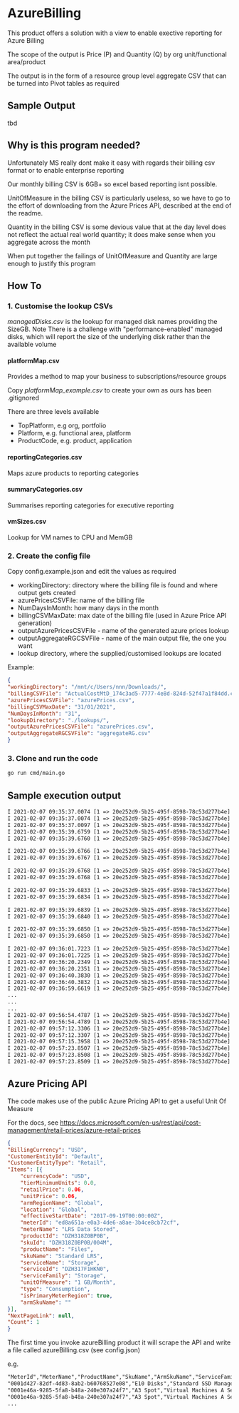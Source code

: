 # AzureBilling

This product offers a solution with a view to enable exective reporting for Azure Billing 

The scope of the output is Price (P) and Quantity (Q) by org unit/functional area/product

The output is in the form of a resource group level aggregate CSV that can be turned into Pivot tables as required

## Sample Output

tbd

## Why is this program needed?

Unfortunately MS really dont make it easy with regards their billing csv format or to enable enterprise reporting

Our monthly billing CSV is 6GB+ so excel based reporting isnt possible.

UnitOfMeasure in the billing CSV is particularly useless, so we have to go to the effort of downloading from the Azure Prices API, described at the end of the readme.

Quantity in the billing CSV is some devious value that at the day level does not reflect the actual real world quantity; it does make sense when you aggregate across the month

When put together the failings of UnitOfMeasure and Quantity are large enough to justify this program

## How To

### 1. Customise the lookup CSVs

*managedDisks.csv* is the lookup for managed disk names providing the SizeGB. Note There is a challenge with "performance-enabled" managed disks, which will report the size of the underlying disk rather than the available volume

#### platformMap.csv

Provides a method to map your business to subscriptions/resource groups

Copy *platformMap_example.csv* to create your own as ours has been .gitignored

There are three levels available

- TopPlatform, e.g org, portfolio
- Platform, e.g. functional area, platform
- ProductCode, e.g. product, application

#### reportingCategories.csv

Maps azure products to reporting categories

#### summaryCategories.csv

Summarises reporting categories for executive reporting

#### vmSizes.csv

Lookup for VM names to CPU and MemGB


### 2. Create the config file

Copy config.example.json and edit the values as required

- workingDirectory: directory where the billing file is found and where output gets created
- azurePricesCSVFile: name of the billing file
- NumDaysInMonth: how many days in the month
- billingCSVMaxDate: max date of the billing file (used in Azure Price API generation)
- outputAzurePricesCSVFile - name of the generated azure prices lookup
- outputAggregateRGCSVFile - name of the main output file, the one you want
- lookup directory, where the supplied/customised lookups are located

Example:

```json
{
"workingDirectory": "/mnt/c/Users/nnn/Downloads/",
"billingCSVFile": "ActualCostMtD_174c3ad5-7777-4e8d-824d-52f47a1f84dd.csv",
"azurePricesCSVFile": "azurePrices.csv",
"billingCSVMaxDate": "31/01/2021",
"NumDaysInMonth": "31",
"lookupDirectory": "./lookups/",
"outputAzurePricesCSVFile": "azurePrices.csv",
"outputAggregateRGCSVFile": "aggregateRG.csv"
}
```

### 3. Clone and run the code

```bash
go run cmd/main.go
```

## Sample execution output

```txt
I 2021-02-07 09:35:37.0074 [1 => 20e252d9-5b25-495f-8598-78c53d277b4e]  Config.go:32    &{/mnt/c/Users/adria/Downloads/ ActualCostMtD_174c3ad5-77af-4e8d-824d-52f47a1f84dd.csv azurePrices.csv 31/01/2021 31 ./lookups/ aggregateRG.csv execSummary.csv}
I 2021-02-07 09:35:37.0074 [1 => 20e252d9-5b25-495f-8598-78c53d277b4e]  main.go:23      /mnt/c/Users/adria/Downloads/azurePrices.csv
I 2021-02-07 09:35:37.0097 [1 => 20e252d9-5b25-495f-8598-78c53d277b4e]  AzurePrices.go:73       Successfully found file=/mnt/c/Users/adria/Downloads/azurePrices.csv
I 2021-02-07 09:35:39.6759 [1 => 20e252d9-5b25-495f-8598-78c53d277b4e]  AzurePrices.go:53       MEMORY Alloc = 84 MiB   TotalAlloc = 215 MiB    Sys = 138 MiB   NumGC = 16
I 2021-02-07 09:35:39.6760 [1 => 20e252d9-5b25-495f-8598-78c53d277b4e]  priceMeter.go:23        MeterLookup has 109476 records

I 2021-02-07 09:35:39.6766 [1 => 20e252d9-5b25-495f-8598-78c53d277b4e]  vmLookup.go:72  MEMORY Alloc = 84 MiB   TotalAlloc = 215 MiB    Sys = 138 MiB   NumGC = 16
I 2021-02-07 09:35:39.6767 [1 => 20e252d9-5b25-495f-8598-78c53d277b4e]  vmLookup.go:27  vmSizeLookup has 310 records

I 2021-02-07 09:35:39.6768 [1 => 20e252d9-5b25-495f-8598-78c53d277b4e]  managedDiskLookup.go:71 MEMORY Alloc = 84 MiB   TotalAlloc = 215 MiB    Sys = 138 MiB   NumGC = 16
I 2021-02-07 09:35:39.6768 [1 => 20e252d9-5b25-495f-8598-78c53d277b4e]  managedDiskLookup.go:27 managedDiskLookup has 37 records

I 2021-02-07 09:35:39.6833 [1 => 20e252d9-5b25-495f-8598-78c53d277b4e]  platformMapLookup.go:70 MEMORY Alloc = 88 MiB   TotalAlloc = 220 MiB    Sys = 138 MiB   NumGC = 16
I 2021-02-07 09:35:39.6834 [1 => 20e252d9-5b25-495f-8598-78c53d277b4e]  platformMapLookup.go:26 platformMapLookup has 6533 records

I 2021-02-07 09:35:39.6839 [1 => 20e252d9-5b25-495f-8598-78c53d277b4e]  reportingCategoryLoo:70 MEMORY Alloc = 89 MiB   TotalAlloc = 220 MiB    Sys = 138 MiB   NumGC = 16
I 2021-02-07 09:35:39.6840 [1 => 20e252d9-5b25-495f-8598-78c53d277b4e]  reportingCategoryLoo:26 reportingCategoryLookup has 80 records

I 2021-02-07 09:35:39.6850 [1 => 20e252d9-5b25-495f-8598-78c53d277b4e]  summaryCategoryLooku:75 MEMORY Alloc = 89 MiB   TotalAlloc = 220 MiB    Sys = 138 MiB   NumGC = 16
I 2021-02-07 09:35:39.6850 [1 => 20e252d9-5b25-495f-8598-78c53d277b4e]  summaryCategoryLooku:28 summaryCategoryLookup has 89 records

I 2021-02-07 09:36:01.7223 [1 => 20e252d9-5b25-495f-8598-78c53d277b4e]  BillingCSV.go:112       Processed 100000 rows of billing CSV
I 2021-02-07 09:36:01.7225 [1 => 20e252d9-5b25-495f-8598-78c53d277b4e]  BillingCSV.go:113       MEMORY Alloc = 119 MiB  TotalAlloc = 472 MiB    Sys = 273 MiB   NumGC = 20
I 2021-02-07 09:36:20.2349 [1 => 20e252d9-5b25-495f-8598-78c53d277b4e]  BillingCSV.go:112       Processed 200000 rows of billing CSV
I 2021-02-07 09:36:20.2351 [1 => 20e252d9-5b25-495f-8598-78c53d277b4e]  BillingCSV.go:113       MEMORY Alloc = 173 MiB  TotalAlloc = 718 MiB    Sys = 274 MiB   NumGC = 22
I 2021-02-07 09:36:40.3830 [1 => 20e252d9-5b25-495f-8598-78c53d277b4e]  BillingCSV.go:112       Processed 300000 rows of billing CSV
I 2021-02-07 09:36:40.3832 [1 => 20e252d9-5b25-495f-8598-78c53d277b4e]  BillingCSV.go:113       MEMORY Alloc = 155 MiB  TotalAlloc = 957 MiB    Sys = 341 MiB   NumGC = 24
I 2021-02-07 09:36:59.6619 [1 => 20e252d9-5b25-495f-8598-78c53d277b4e]  BillingCSV.go:112       Processed 400000 rows of billing CSV
...
...
...
I 2021-02-07 09:56:54.4787 [1 => 20e252d9-5b25-495f-8598-78c53d277b4e]  BillingCSV.go:112       Processed 6400000 rows of billing CSV
I 2021-02-07 09:56:54.4789 [1 => 20e252d9-5b25-495f-8598-78c53d277b4e]  BillingCSV.go:113       MEMORY Alloc = 293 MiB  TotalAlloc = 15542 MiB  Sys = 409 MiB   NumGC = 127
I 2021-02-07 09:57:12.3306 [1 => 20e252d9-5b25-495f-8598-78c53d277b4e]  BillingCSV.go:112       Processed 6500000 rows of billing CSV
I 2021-02-07 09:57:12.3307 [1 => 20e252d9-5b25-495f-8598-78c53d277b4e]  BillingCSV.go:113       MEMORY Alloc = 231 MiB  TotalAlloc = 15771 MiB  Sys = 409 MiB   NumGC = 129
I 2021-02-07 09:57:15.3958 [1 => 20e252d9-5b25-495f-8598-78c53d277b4e]  aggregateResourceGro:131        Writing to /mnt/c/Users/adria/Downloads/aggregateRG.csv
I 2021-02-07 09:57:23.8507 [1 => 20e252d9-5b25-495f-8598-78c53d277b4e]  BillingCSV.go:122       BillingCSV completed in 1304162.61 ms
I 2021-02-07 09:57:23.8508 [1 => 20e252d9-5b25-495f-8598-78c53d277b4e]  BillingCSV.go:124       Complete. Processed 6514840 rows of billing CSV
I 2021-02-07 09:57:23.8509 [1 => 20e252d9-5b25-495f-8598-78c53d277b4e]  BillingCSV.go:125       MEMORY Alloc = 190 MiB  TotalAlloc = 15875 MiB  Sys = 409 MiB   NumGC = 130

```

## Azure Pricing API

The code makes use of the public Azure Pricing API to get a useful Unit Of Measure

For the docs, see https://docs.microsoft.com/en-us/rest/api/cost-management/retail-prices/azure-retail-prices

```json
{
"BillingCurrency": "USD",
"CustomerEntityId": "Default",
"CustomerEntityType": "Retail",
"Items": [{
	"currencyCode": "USD",
	"tierMinimumUnits": 0.0,
	"retailPrice": 0.06,
	"unitPrice": 0.06,
	"armRegionName": "Global",
	"location": "Global",
	"effectiveStartDate": "2017-09-19T00:00:00Z",
	"meterId": "ed8a651a-e0a3-4de6-a8ae-3b4ce8cb72cf",
	"meterName": "LRS Data Stored",
	"productId": "DZH318Z0BP0B",
	"skuId": "DZH318Z0BP0B/004M",
	"productName": "Files",
	"skuName": "Standard LRS",
	"serviceName": "Storage",
	"serviceId": "DZH317F1HKN0",
	"serviceFamily": "Storage",
	"unitOfMeasure": "1 GB/Month",
	"type": "Consumption",
	"isPrimaryMeterRegion": true,
	"armSkuName": ""
}],
"NextPageLink": null,
"Count": 1
}
```

The first time you invoke azureBilling product it will scrape the API and write a file called azureBilling.csv (see config.json)

e.g.

```txt
"MeterId","MeterName","ProductName","SkuName","ArmSkuName","ServiceFamily","ServiceName","Location","UnitOfMeasure","ItemType","ReservationTerm","EffectiveStartDate","TierMinimumUnits","UnitPrice","RetailPrice"
"0001d427-82df-4d83-8ab2-b60768527e08","E10 Disks","Standard SSD Managed Disks","E10 LRS","","Storage","Storage","UK South","1/Month","Consumption","","01-11-2018",0.000000,10.560000,10.560000
"0001e46a-9285-5fa8-b48a-240e307a24f7","A3 Spot","Virtual Machines A Series Windows","A3 Spot","Standard_A3","Compute","Virtual Machines","UK North","1 Hour","DevTestConsumption","","16-10-2019",0.000000,0.062988,0.062988
"0001e46a-9285-5fa8-b48a-240e307a24f7","A3 Spot","Virtual Machines A Series Windows","A3 Spot","Standard_A3","Compute","Virtual Machines","UK North","1 Hour","Consumption","","16-10-2019",0.000000,0.190000,0.190000
...
```
